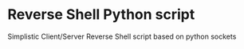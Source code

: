 # Reverse Shell Python script

Simplistic Client/Server Reverse Shell script based on python sockets
